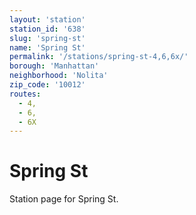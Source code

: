 ```yaml
---
layout: 'station'
station_id: '638'
slug: 'spring-st'
name: 'Spring St'
permalink: '/stations/spring-st-4,6,6x/'
borough: 'Manhattan'
neighborhood: 'Nolita'
zip_code: '10012'
routes:
  - 4,
  - 6,
  - 6X
---
```

# Spring St

Station page for Spring St.
